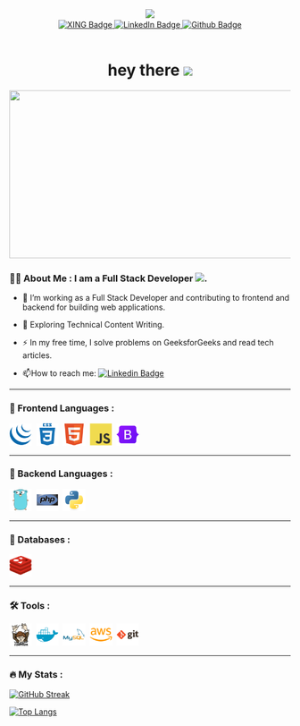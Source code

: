 <div id="header" align="center">
    <img src="https://media.giphy.com/media/M9gbBd9nbDrOTu1Mqx/giphy.gif" width="100"/>
</div>

<div id="badges" align="center">
  <a href="your-youtube-URL">
    <img src="https://img.shields.io/badge/Xing-black?style=for-the-badge&logo=xing&logoColor=white" alt="XING Badge"/>
  </a>
   <a href="your-linkedin-URL">
    <img src="https://img.shields.io/badge/LinkedIn-blue?style=for-the-badge&logo=linkedin&logoColor=white" alt="LinkedIn Badge"/>
  </a>
   <a href="your-youtube-URL">
    <img src="https://img.shields.io/badge/Github-black?style=for-the-badge&logo=github&logoColor=white" alt="Github Badge"/>
  </a>
    <br>
    
<img src="https://komarev.com/ghpvc/?username=pradeep-veera89&style=flat-square&color=blue" alt=""/>

</div>


<h1 align="center">
  hey there
  <img src="https://media.giphy.com/media/hvRJCLFzcasrR4ia7z/giphy.gif" width="30px"/>
</h1>


<div align="center">
  <img src="https://media.giphy.com/media/dWesBcTLavkZuG35MI/giphy.gif" width="600" height="300"/>
</div>

### :woman_technologist: About Me : I am a Full Stack Developer <img src="https://media.giphy.com/media/WUlplcMpOCEmTGBtBW/giphy.gif" width="30">.

- :telescope: I’m working as a Full Stack Developer and contributing to frontend and backend for building web applications.

- :seedling: Exploring Technical Content Writing.

- :zap: In my free time, I solve problems on GeeksforGeeks and read tech articles.

- :mailbox:How to reach me: [![Linkedin Badge](https://img.shields.io/badge/-PradeepVeera-blue?style=flat&logo=Linkedin&logoColor=white)](your-linkedin-url)

---

### :1st_place_medal: Frontend Languages :
<div>
   <img src="https://github.com/devicons/devicon/blob/master/icons/jquery/jquery-original.svg" title="jQuery" alt="jQuery " width="40" height="40"/>&nbsp;
<img src="https://github.com/devicons/devicon/blob/master/icons/css3/css3-plain-wordmark.svg"  title="CSS3" alt="CSS" width="40" height="40"/>&nbsp;
  <img src="https://github.com/devicons/devicon/blob/master/icons/html5/html5-original.svg" title="HTML5" alt="HTML" width="40" height="40"/>&nbsp;
  <img src="https://github.com/devicons/devicon/blob/master/icons/javascript/javascript-original.svg" title="JavaScript" alt="JavaScript" width="40" height="40"/>&nbsp;
    <img src="https://github.com/devicons/devicon/blob/master/icons/bootstrap/bootstrap-original.svg" title="Bootstrap"  alt="Bootstrap" width="40" height="40"/>&nbsp;

</div>

---

### :2nd_place_medal: Backend Languages :
<div>
   <img src="https://github.com/devicons/devicon/blob/master/icons/go/go-original.svg" title="Go" alt="Go " width="40" height="40"/>&nbsp;
<img src="https://github.com/devicons/devicon/blob/master/icons/php/php-original.svg" title="PHP" alt="PHP " width="40" height="40"/>&nbsp;
<img src="https://github.com/devicons/devicon/blob/master/icons/python/python-original.svg" title="Python" alt="Python " width="40" height="40"/>&nbsp;
</div>

---

### :3rd_place_medal: Databases :
<div>
<img src="https://github.com/devicons/devicon/blob/master/icons/redis/redis-original.svg" title="Redis" alt="Redis " width="40" height="40"/>&nbsp;

</div>

---

### :hammer_and_wrench: Tools :
<div>
  <img src="https://github.com/devicons/devicon/blob/master/icons/composer/composer-original.svg" title="Composer" alt="Composer " width="40" height="40"/>&nbsp;    
  <img src="https://github.com/devicons/devicon/blob/master/icons/docker/docker-plain.svg" title="Docker" alt="Docker" width="40" height="40"/>&nbsp;
  <img src="https://github.com/devicons/devicon/blob/master/icons/mysql/mysql-original-wordmark.svg" title="MySQL"  alt="MySQL" width="40" height="40"/>&nbsp;
  <img src="https://github.com/devicons/devicon/blob/master/icons/amazonwebservices/amazonwebservices-plain-wordmark.svg" title="AWS" alt="AWS" width="40" height="40"/>&nbsp;
  <img src="https://github.com/devicons/devicon/blob/master/icons/git/git-original-wordmark.svg" title="Git" **alt="Git" width="40" height="40"/>
</div>

---

### :fire: My Stats :

[![GitHub Streak](http://github-readme-streak-stats.herokuapp.com?user=pradeep-veera89&hide_border=true&border_radius=5)](https://git.io/streak-stats)
   
[![Top Langs](https://github-readme-stats.vercel.app/api/top-langs/?username=pradeep-veera89&layout=compact)](https://github.com/anuraghazra/github-readme-stats)

